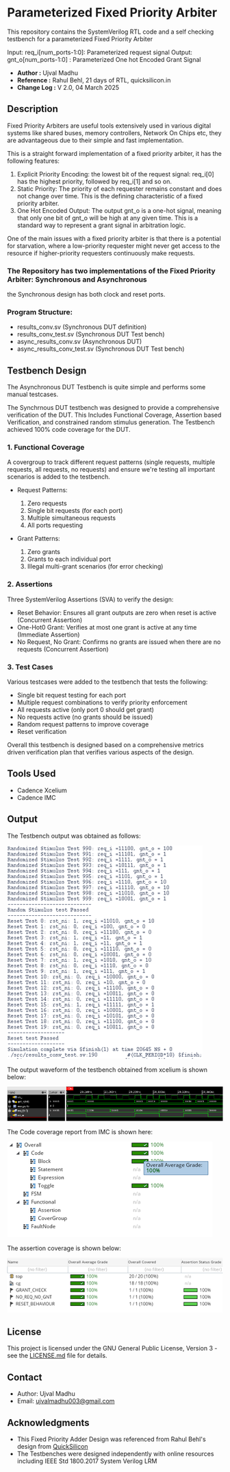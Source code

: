 # Parameterized Fixed Priority Arbiter

This repository contains the SystemVerilog RTL code and a self checking testbench for a parameterized Fixed Priority Arbiter

Input:
req_i[num_ports-1:0]: Parameterized request signal
Output:
gnt_o[num_ports-1:0] : Parameterized One hot Encoded Grant Signal


- **Author :** Ujval Madhu
- **Reference :** Rahul Behl, 21 days of RTL, quicksilicon.in
- **Change Log :**  V 2.0, 04 March 2025

## Description
Fixed Priority Arbiters are useful tools extensively used in various digital systems like shared buses, memory controllers, Network On Chips etc, they are advantageous due to their simple and fast implementation.

This is a straight forward implementation of a fixed priority arbiter, it has the following features:
1. Explicit Priority Encoding: the lowest bit of the request signal: req_i[0] has the highest priority, followed by req_i[1] and so on.
2. Static Priority: The priority of each requester remains constant and does not change over time. This is the defining characteristic of a fixed priority arbiter.
3. One Hot Encoded Output: The output gnt_o is a one-hot signal, meaning that only one bit of gnt_o will be high at any given time. This is a standard way to represent a grant signal in arbitration logic.

One of the main issues with a fixed priority arbiter is that there is a potential for starvation, where a low-priority requester might never get access to the resource if higher-priority requesters continuously make requests.


### The Repository has two implementations of the Fixed Priority Arbiter: Synchronous and Asynchronous
the Synchronous design has both clock and reset ports.

### Program Structure:


- results_conv.sv          (Synchronous DUT definition)
- results_conv_test.sv     (Synchronous DUT Test bench)
- async_results_conv.sv    (Asynchronous DUT)
- async_results_conv_test.sv     (Synchronous DUT Test bench)


## Testbench Design

The Asynchronous DUT Testbench is quite simple and performs some manual testcases.

The Synchrnous DUT testbench was designed to provide a comprehensive verification of the DUT. This Includes Functional Coverage, Assertion based Verification, and constrained random stimulus generation. The Testbench achieved 100% code coverage for the DUT.

### 1. Functional Coverage
 A covergroup to track different request patterns (single requests, multiple requests, all requests, no requests) and ensure we're testing all important scenarios is added to the testbench.

- Request Patterns:

	1. Zero requests
	2. Single bit requests (for each port)
	3. Multiple simultaneous requests
	4. All ports requesting


- Grant Patterns:

	1. Zero grants
	2. Grants to each individual port
	3. Illegal multi-grant scenarios (for error checking)

### 2. Assertions

Three SystemVerilog Assertions (SVA) to verify the design:

- Reset Behavior: Ensures all grant outputs are zero when reset is active (Concurrent Assertion)
- One-Hot0 Grant: Verifies at most one grant is active at any time (Immediate Assertion)
- No Request, No Grant: Confirms no grants are issued when there are no requests (Concurrent Assertion)
 

### 3. Test Cases

Various testcases were added to the testbench that tests the following:
- Single bit request testing for each port
- Multiple request combinations to verify priority enforcement
- All requests active (only port 0 should get grant)
- No requests active (no grants should be issued)
- Random request patterns to improve coverage
- Reset verification


Overall this testbench is designed based on a comprehensive metrics driven verification plan that verifies various aspects of the design.

## Tools Used
- Cadence Xcelium
- Cadence IMC

## Output

The Testbench output was obtained as follows:
<p>
    <img = src = "./src/Figures/tb_out.png">
</p>


The output waveform of the testbench obtained from xcelium is shown below:
<p>
    <img = src = "./src/Figures/waveform.png">
</p>

The Code coverage report from IMC is shown here:
<p>
    <img = src = "./src/Figures/dut_coverage.png">
</p>

The assertion coverage is shown below:
<p>
    <img = src = "./src/Figures/assertions.png">
</p>


## License

This project is licensed under the GNU General Public License, Version 3 - see the [LICENSE.md](../LICENSE.md) file for details.

## Contact

- Author: Ujval Madhu
- Email: ujvalmadhu003@gmail.com

## Acknowledgments

- This Fixed Priority Adder Design was referenced from Rahul Behl's design from [QuickSilicon](https://quicksilicon.in)
- The Testbenches were designed independently with online resources including IEEE Std 1800.2017 System Verilog LRM